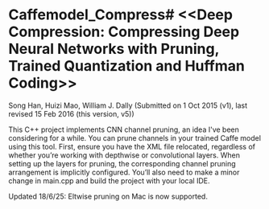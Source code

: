 # Caffemodel_Compress# <<Deep Compression: Compressing Deep Neural Networks with Pruning, Trained Quantization and Huffman Coding>>

Song Han, Huizi Mao, William J. Dally
(Submitted on 1 Oct 2015 (v1), last revised 15 Feb 2016 (this version, v5))

This C++ project implements CNN channel pruning, an idea I've been considering for a while. You can prune channels in your trained Caffe model using this tool. First, ensure you have the XML file relocated, regardless of whether you’re working with depthwise or convolutional layers. When setting up the layers for pruning, the corresponding channel pruning arrangement is implicitly configured. You’ll also need to make a minor change in main.cpp and build the project with your local IDE.

Updated 18/6/25: Eltwise pruning on Mac is now supported.
